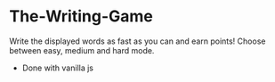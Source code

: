 # The-Writing-Game
Write the displayed words as fast as you can and earn points! Choose between easy, medium and hard mode.

- Done with vanilla js
